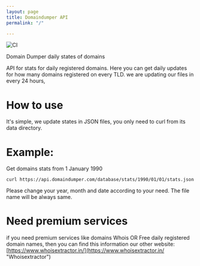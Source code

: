 ```yaml
---
layout: page
title: Domaindumper API
permalink: "/"

---
```

![CI](https://github.com/rundocs/jekyll-rtd-theme/workflows/CI/badge.svg?branch=develop)

Domain Dumper daily states of domains

API for stats for daily registered domains. Here you can get daily updates for how many domains registered on every TLD. we are updating our files in every 24 hours,

# How to use

It's simple, we update states in JSON files, you only need to curl from its data directory.

# Example:

Get domains stats from 1 January 1990

`curl https://api.domaindumper.com/database/stats/1990/01/01/stats.json`

Please change your year, month and date according to your need. The file name will be always same.

# Need premium services

if you need premium services like domains Whois OR Free daily registered domain names, then you can find this information our other website: [https://www.whoisextractor.in/](https://www.whoisextractor.in/ "Whoisextractor")